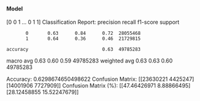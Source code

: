 #### Model
[0 0 1 ... 0 1 1]
Classification Report:
              precision    recall  f1-score   support

           0       0.63      0.84      0.72  28055468
           1       0.64      0.36      0.46  21729815

    accuracy                           0.63  49785283
   macro avg       0.63      0.60      0.59  49785283
weighted avg       0.63      0.63      0.60  49785283

Accuracy: 0.6298674650498622
Confusion Matrix:
[[23630221  4425247]
 [14001906  7727909]]
Confusion Matrix (%):
[[47.46426971  8.88866495]
 [28.12458855 15.52247679]]
